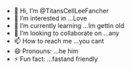 - 👋 Hi, I’m @TitansCellLeeFancher
- 👀 I’m interested in ...Love 
- 🌱 I’m currently learning ...Im gettin old 
- 💞️ I’m looking to collaborate on ...any
- 📫 How to reach me ...you cant 
- 😄 Pronouns: ...he him
- ⚡ Fun fact: ...fastand friendly

<!---
TitansCell/TitansCell is a ✨ special ✨ repository because its `README.md` (this file) appears on your GitHub profile.
You can click the Preview link to take a look at your changes.
--->
